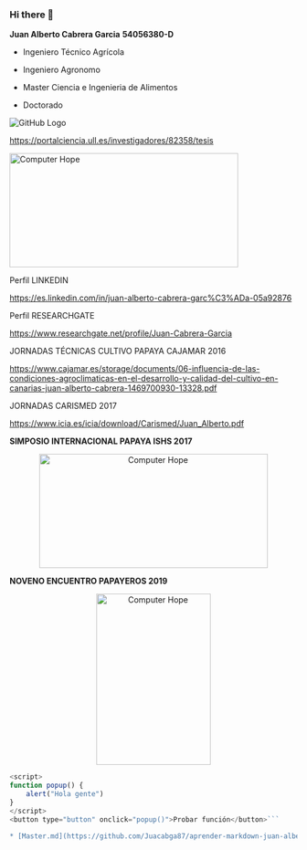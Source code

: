 ### Hi there 👋

<!--
**Juacabga87/Juacabga87** is a ✨ _special_ ✨ repository because its `README.md` (this file) appears on your GitHub profile.

Here are some ideas to get you started:

- 🔭 I’m currently working on ...
- 🌱 I’m currently learning ...
- 👯 I’m looking to collaborate on ...
- 🤔 I’m looking for help with ...
- 💬 Ask me about ...
- 📫 How to reach me: ...
- 😄 Pronouns: ...
- ⚡ Fun fact: ...
-->
__Juan Alberto Cabrera Garcia__
__54056380-D__

* Ingeniero Técnico Agrícola

* Ingeniero Agronomo

* Master Ciencia e Ingenieria de Alimentos

* Doctorado

![GitHub Logo](https://www.icia.es/icia/images/stories/Logo2016.jpg) 

https://portalciencia.ull.es/investigadores/82358/tesis

<img src = "https://yoyvocacional.com/Blog/image.axd?picture=/ingagronomo2.png" width = "400" height = "200" alt = "Computer Hope">

Perfil LINKEDIN

https://es.linkedin.com/in/juan-alberto-cabrera-garc%C3%ADa-05a92876

Perfil RESEARCHGATE

https://www.researchgate.net/profile/Juan-Cabrera-Garcia

JORNADAS TÉCNICAS CULTIVO PAPAYA CAJAMAR 2016

https://www.cajamar.es/storage/documents/06-influencia-de-las-condiciones-agroclimaticas-en-el-desarrollo-y-calidad-del-cultivo-en-canarias-juan-alberto-cabrera-1469700930-13328.pdf

JORNADAS CARISMED 2017

https://www.icia.es/icia/download/Carismed/Juan_Alberto.pdf

__SIMPOSIO INTERNACIONAL PAPAYA ISHS 2017__

<div align="center"><img src = "http://www.mexicoambiental.com/wp-content/uploads/2017/07/simposio-papaya.jpg" width = "400" height = "200" alt = "Computer Hope"></div>

__NOVENO ENCUENTRO PAPAYEROS 2019__

<div align="center"><img src = "https://cdn7.allevents.in/banners/7a089870-f895-11e9-8a5f-a7752fe8114d-rimg-w526-h526-gmir.jpg?v=1572165650" width = "200" height = "300" alt = "Computer Hope"></div>


```javascript
<script>
function popup() {
    alert("Hola gente")
}
</script>
<button type="button" onclick="popup()">Probar función</button>```

* [Master.md](https://github.com/Juacabga87/aprender-markdown-juan-alberto-cabrera-garcia-alu0100360912/edit/main/master.md)

